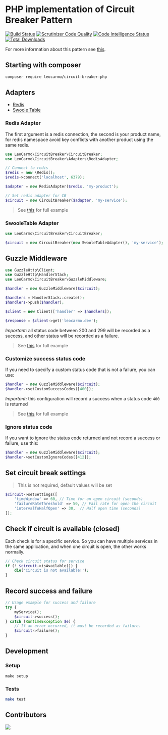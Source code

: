 # PHP implementation of Circuit Breaker Pattern  

[![Build Status](https://travis-ci.org/leocarmo/circuit-breaker-php.svg?branch=master)](https://travis-ci.org/leocarmo/circuit-breaker-php)
[![Scrutinizer Code Quality](https://scrutinizer-ci.com/g/leocarmo/circuit-breaker-php/badges/quality-score.png?b=master)](https://scrutinizer-ci.com/g/leocarmo/circuit-breaker-php/?branch=master)
[![Code Intelligence Status](https://scrutinizer-ci.com/g/leocarmo/circuit-breaker-php/badges/code-intelligence.svg?b=master)](https://scrutinizer-ci.com/code-intelligence)
[![Total Downloads](https://img.shields.io/packagist/dt/leocarmo/circuit-breaker-php.svg)](https://packagist.org/packages/leocarmo/circuit-breaker-php)

For more information about this pattern see [this](https://martinfowler.com/bliki/CircuitBreaker.html).

## Starting with composer
```sh
composer require leocarmo/circuit-breaker-php
```

## Adapters

- [Redis](#redis-adapter) 
- [Swoole Table](#swooletable-adapter)

### Redis Adapter
The first argument is a redis connection, the second is your product name, for redis namespace avoid key conflicts with another product using the same redis.

```php
use LeoCarmo\CircuitBreaker\CircuitBreaker;
use LeoCarmo\CircuitBreaker\Adapters\RedisAdapter;

// Connect to redis
$redis = new \Redis();
$redis->connect('localhost', 6379);

$adapter = new RedisAdapter($redis, 'my-product');

// Set redis adapter for CB
$circuit = new CircuitBreaker($adapter, 'my-service');
```

> See [this](examples/RedisAdapterExample.php) for full example

### SwooleTable Adapter

```php
use LeoCarmo\CircuitBreaker\CircuitBreaker;

$circuit = new CircuitBreaker(new SwooleTableAdapter(), 'my-service');
```

## Guzzle Middleware

```php
use GuzzleHttp\Client;
use GuzzleHttp\HandlerStack;
use LeoCarmo\CircuitBreaker\GuzzleMiddleware;

$handler = new GuzzleMiddleware($circuit);

$handlers = HandlerStack::create();
$handlers->push($handler);

$client = new Client(['handler' => $handlers]);

$response = $client->get('leocarmo.dev');
```

*Important*: all status code between 200 and 299 will be recorded as a success, and other status will be recorded as a failure.

> See [this](examples/GuzzleMiddlewareExample.php) for full example

### Customize success status code 

If you need to specify a custom status code that is not a failure, you can use:

```php
$handler = new GuzzleMiddleware($circuit);
$handler->setCustomSuccessCodes([400]);
```

*Important:* this configuration will record a success when a status code `400` is returned

> See [this](examples/GuzzleMiddlewareCustomCodeExample.php) for full example

### Ignore status code

If you want to ignore the status code returned and not record a success or failure, use this:

```php
$handler = new GuzzleMiddleware($circuit);
$handler->setCustomIgnoreCodes([412]);
```

## Set circuit break settings
> This is not required, default values will be set
```php
$circuit->setSettings([
    'timeWindow' => 60, // Time for an open circuit (seconds)
    'failureRateThreshold' => 50, // Fail rate for open the circuit
    'intervalToHalfOpen' => 30,  // Half open time (seconds)
]);
```

## Check if circuit is available (closed)
Each check is for a specific service. So you can have multiple services in the same application, and when one circuit is open, the other works normally.

```php
// Check circuit status for service
if (! $circuit->isAvailable()) {
    die('Circuit is not available!');
}
```

## Record success and failure
```php
// Usage example for success and failure  
try {
    myService();
    $circuit->success();
} catch (RuntimeException $e) {
    // If an error occurred, it must be recorded as failure.
    $circuit->failure();
}
```

## Development

### Setup
```shell
make setup
```

### Tests

```sh 
make test 
```

## Contributors
<a href="https://github.com/leocarmo/circuit-breaker-php/graphs/contributors">
  <img src="https://contrib.rocks/image?repo=leocarmo/circuit-breaker-php&max=10" />
</a>
